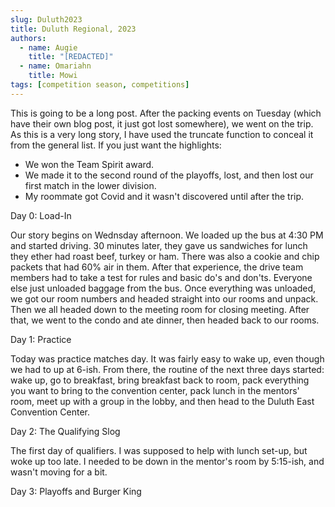 ```yaml
---
slug: Duluth2023
title: Duluth Regional, 2023
authors:
  - name: Augie
    title: "[REDACTED]"
  - name: Omariahn
    title: Mowi
tags: [competition season, competitions]
---
```

This is going to be a long post. After the packing events on Tuesday (which have their own blog post, it just got lost somewhere), we went on the trip. As this is a very long story, I have used the truncate function to conceal it from the general list. If you just want the highlights: 
* We won the Team Spirit award.
* We made it to the second round of the playoffs, lost, and then lost our first match in the lower division. 
* My roommate got Covid and it wasn't discovered until after the trip.
<!--truncate-->

Day 0: Load-In

Our story begins on Wednsday afternoon. We loaded up the bus at 4:30 PM and started driving. 30 minutes later, they gave us sandwiches for lunch they ether had roast beef, turkey or ham. There was also a cookie and chip packets that had 60% air in them. After that experience, the drive team members had to take a test for rules and basic do's and don'ts. Everyone else just unloaded baggage from the bus. Once everything was unloaded, we got our room numbers and headed straight into our rooms and unpack. Then we all headed down to the meeting room for closing meeting. After that, we went to the condo and ate dinner, then headed back to our rooms.

Day 1: Practice

Today was practice matches day. It was fairly easy to wake up, even though we had to up at 6-ish. From there, the routine of the next three days started: wake up, go to breakfast, bring breakfast back to room, pack everything you want to bring to the convention center, pack lunch in the mentors' room, meet up with a group in the lobby, and then head to the Duluth East Convention Center. 

Day 2: The Qualifying Slog

The first day of qualifiers. I was supposed to help with lunch set-up, but woke up too late. I needed to be down in the mentor's room by 5:15-ish, and wasn't moving for a bit.

Day 3: Playoffs and Burger King

